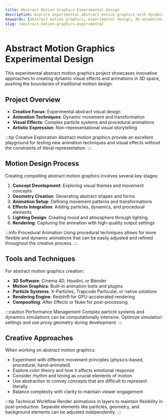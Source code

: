 ```yaml
---
title: Abstract Motion Graphics Experimental Design
description: Explore experimental abstract motion graphics with dynamic visual effects and creative animation techniques in 3D space.
keywords: [abstract motion graphics, experimental design, 3D animation, Redshift, motion design]
slug: /abstract-motion-graphics-experimental
---
```


# Abstract Motion Graphics Experimental Design

This experimental abstract motion graphics project showcases innovative approaches to creating dynamic visual effects and animations in 3D space, pushing the boundaries of traditional motion design.

## Project Overview

- **Creative Focus**: Experimental abstract visual design
- **Animation Techniques**: Dynamic movement and transformation
- **Visual Effects**: Complex particle systems and procedural animations
- **Artistic Expression**: Non-representational visual storytelling

:::tip Creative Exploration
Abstract motion graphics provide an excellent playground for testing new animation techniques and visual effects without the constraints of literal representation.
:::

## Motion Design Process

Creating compelling abstract motion graphics involves several key stages:

1. **Concept Development**: Exploring visual themes and movement concepts
2. **Geometry Creation**: Generating abstract shapes and forms
3. **Animation Setup**: Defining movement patterns and transformations
4. **Effects Integration**: Adding particles, dynamics, and procedural elements
5. **Lighting Design**: Creating mood and atmosphere through lighting
6. **Rendering**: Capturing the animation with high-quality output settings

:::info Procedural Animation
Using procedural techniques allows for more flexible and dynamic animations that can be easily adjusted and refined throughout the creative process.
:::

## Tools and Techniques

For abstract motion graphics creation:

- **3D Software**: Cinema 4D, Houdini, or Blender
- **Motion Graphics**: Built-in animation tools and plugins
- **Particle Systems**: X-Particles, Trapcode Particular, or native solutions
- **Rendering Engine**: Redshift for GPU-accelerated rendering
- **Compositing**: After Effects or Nuke for post-processing

:::caution Performance Management
Complex particle systems and dynamics simulations can be computationally intensive. Optimize simulation settings and use proxy geometry during development.
:::

## Creative Approaches

When working on abstract motion graphics:

- Experiment with different movement principles (physics-based, procedural, hand-animated)
- Explore color theory and how it affects emotional response
- Consider rhythm and timing as crucial elements of motion
- Use abstraction to convey concepts that are difficult to represent literally
- Balance complexity with clarity to maintain viewer engagement

:::tip Technical Workflow
Render animations in layers to maintain flexibility in post-production. Separate elements like particles, geometry, and background elements can be adjusted independently.
:::